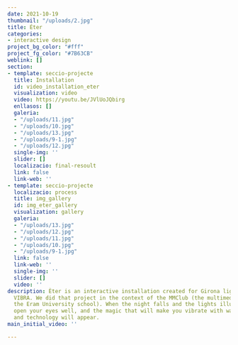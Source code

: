```yaml
---
date: 2021-10-19
thumbnail: "/uploads/2.jpg"
title: Éter
categories:
- interactive design
project_bg_color: "#fff"
project_fg_color: "#7B63CB"
weblink: []
section:
- template: seccio-projecte
  title: Installation
  id: video_installation_eter
  visualization: video
  video: https://youtu.be/JVlUoJQbirg
  enllasos: []
  galeria:
  - "/uploads/11.jpg"
  - "/uploads/10.jpg"
  - "/uploads/13.jpg"
  - "/uploads/9-1.jpg"
  - "/uploads/12.jpg"
  single-img: ''
  slider: []
  localizacio: final-resoult
  link: false
  link-web: ''
- template: seccio-projecte
  localizacio: process
  title: img_gallery
  id: img_eter_gallery
  visualization: gallery
  galeria:
  - "/uploads/13.jpg"
  - "/uploads/12.jpg"
  - "/uploads/11.jpg"
  - "/uploads/10.jpg"
  - "/uploads/9-1.jpg"
  link: false
  link-web: ''
  single-img: ''
  slider: []
  video: ''
description: Èter is an interactive installation created for Girona light festival,
  VIBRA. We did that project in the context of the MMClub (the multimedia club of
  the Eram University school). When the night falls and the lights illuminate Girona,
  open your eyes well, and the magic that will make you vibrate with water, earth,
  and technology will appear.
main_initial_video: ''

---
```

